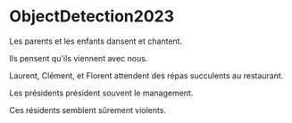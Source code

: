 # ObjectDetection2023
Les parents et les enfants dansent et chantent. 

Ils pensent qu'ils viennent avec nous. 

Laurent, Clément, et Florent attendent des répas succulents au restaurant.

Les présidents président souvent le management.

Ces résidents semblent sûrement violents.
